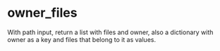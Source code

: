 # owner_files
With path input, return a list with files and owner, also a dictionary with owner as a key and files that belong to it as values.
